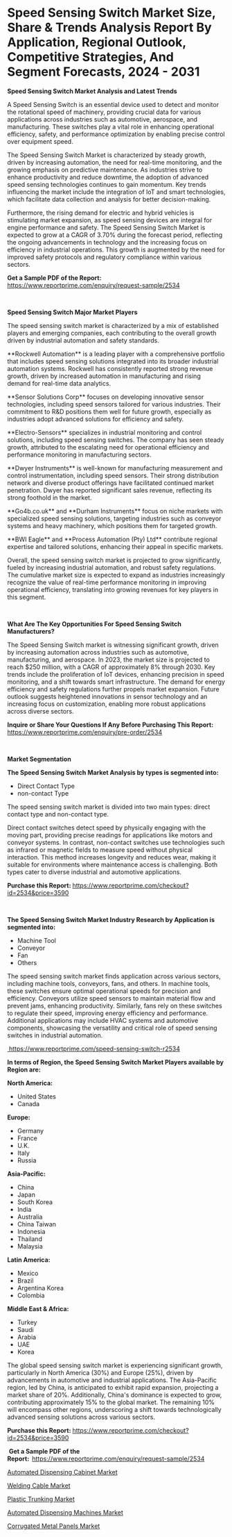 <p><h1>Speed Sensing Switch Market Size, Share & Trends Analysis Report By Application, Regional Outlook, Competitive Strategies, And Segment Forecasts, 2024 - 2031</h1></p><p><strong>Speed Sensing Switch Market Analysis and Latest Trends</strong></p>
<p><p>A Speed Sensing Switch is an essential device used to detect and monitor the rotational speed of machinery, providing crucial data for various applications across industries such as automotive, aerospace, and manufacturing. These switches play a vital role in enhancing operational efficiency, safety, and performance optimization by enabling precise control over equipment speed.</p><p>The Speed Sensing Switch Market is characterized by steady growth, driven by increasing automation, the need for real-time monitoring, and the growing emphasis on predictive maintenance. As industries strive to enhance productivity and reduce downtime, the adoption of advanced speed sensing technologies continues to gain momentum. Key trends influencing the market include the integration of IoT and smart technologies, which facilitate data collection and analysis for better decision-making.</p><p>Furthermore, the rising demand for electric and hybrid vehicles is stimulating market expansion, as speed sensing devices are integral for engine performance and safety. The Speed Sensing Switch Market is expected to grow at a CAGR of 3.70% during the forecast period, reflecting the ongoing advancements in technology and the increasing focus on efficiency in industrial operations. This growth is augmented by the need for improved safety protocols and regulatory compliance within various sectors.</p></p>
<p><strong>Get a Sample PDF of the Report:&nbsp;</strong> <a href="https://www.reportprime.com/enquiry/request-sample/2534?utm_campaign=2015&utm_medium=2&utm_source=Github&utm_content=ia&utm_term=24122024&utm_id=speed-sensing-switch">https://www.reportprime.com/enquiry/request-sample/2534</a></p>
<p>&nbsp;</p>
<p><strong>Speed Sensing Switch Major Market Players</strong></p>
<p><p>The speed sensing switch market is characterized by a mix of established players and emerging companies, each contributing to the overall growth driven by industrial automation and safety standards.</p><p>**Rockwell Automation** is a leading player with a comprehensive portfolio that includes speed sensing solutions integrated into its broader industrial automation systems. Rockwell has consistently reported strong revenue growth, driven by increased automation in manufacturing and rising demand for real-time data analytics. </p><p>**Sensor Solutions Corp** focuses on developing innovative sensor technologies, including speed sensors tailored for various industries. Their commitment to R&D positions them well for future growth, especially as industries adopt advanced solutions for efficiency and safety.</p><p>**Electro-Sensors** specializes in industrial monitoring and control solutions, including speed sensing switches. The company has seen steady growth, attributed to the escalating need for operational efficiency and performance monitoring in manufacturing sectors.</p><p>**Dwyer Instruments** is well-known for manufacturing measurement and control instrumentation, including speed sensors. Their strong distribution network and diverse product offerings have facilitated continued market penetration. Dwyer has reported significant sales revenue, reflecting its strong foothold in the market.</p><p>**Go4b.co.uk** and **Durham Instruments** focus on niche markets with specialized speed sensing solutions, targeting industries such as conveyor systems and heavy machinery, which positions them for targeted growth.</p><p>**BWI Eagle** and **Process Automation (Pty) Ltd** contribute regional expertise and tailored solutions, enhancing their appeal in specific markets.</p><p>Overall, the speed sensing switch market is projected to grow significantly, fueled by increasing industrial automation, and robust safety regulations. The cumulative market size is expected to expand as industries increasingly recognize the value of real-time performance monitoring in improving operational efficiency, translating into growing revenues for key players in this segment.</p></p>
<p>&nbsp;</p>
<p><strong>What Are The Key Opportunities For Speed Sensing Switch Manufacturers?</strong></p>
<p><p>The Speed Sensing Switch market is witnessing significant growth, driven by increasing automation across industries such as automotive, manufacturing, and aerospace. In 2023, the market size is projected to reach $250 million, with a CAGR of approximately 8% through 2030. Key trends include the proliferation of IoT devices, enhancing precision in speed monitoring, and a shift towards smart infrastructure. The demand for energy efficiency and safety regulations further propels market expansion. Future outlook suggests heightened innovations in sensor technology and an increasing focus on customization, enabling more robust applications across diverse sectors.</p></p>
<p><strong>Inquire or Share Your Questions If Any Before Purchasing This Report:</strong> <a href="https://www.reportprime.com/enquiry/pre-order/2534?utm_campaign=2015&utm_medium=2&utm_source=Github&utm_content=ia&utm_term=24122024&utm_id=speed-sensing-switch">https://www.reportprime.com/enquiry/pre-order/2534</a></p>
<p>&nbsp;</p>
<p><strong>Market Segmentation</strong></p>
<p><strong>The Speed Sensing Switch Market Analysis by types is segmented into:</strong></p>
<p><ul><li>Direct Contact Type</li><li>non-contact Type</li></ul></p>
<p><p>The speed sensing switch market is divided into two main types: direct contact type and non-contact type. </p><p>Direct contact switches detect speed by physically engaging with the moving part, providing precise readings for applications like motors and conveyor systems. In contrast, non-contact switches use technologies such as infrared or magnetic fields to measure speed without physical interaction. This method increases longevity and reduces wear, making it suitable for environments where maintenance access is challenging. Both types cater to diverse industrial and automotive applications.</p></p>
<p><strong>Purchase this Report:&nbsp;</strong><a href="https://www.reportprime.com/checkout?id=2534&price=3590&utm_campaign=2015&utm_medium=2&utm_source=Github&utm_content=ia&utm_term=24122024&utm_id=speed-sensing-switch">https://www.reportprime.com/checkout?id=2534&price=3590</a></p>
<p>&nbsp;</p>
<p><strong>The Speed Sensing Switch Market Industry Research by Application is segmented into:</strong></p>
<p><ul><li>Machine Tool</li><li>Conveyor</li><li>Fan</li><li>Others</li></ul></p>
<p><p>The speed sensing switch market finds application across various sectors, including machine tools, conveyors, fans, and others. In machine tools, these switches ensure optimal operational speeds for precision and efficiency. Conveyors utilize speed sensors to maintain material flow and prevent jams, enhancing productivity. Similarly, fans rely on these switches to regulate their speed, improving energy efficiency and performance. Additional applications may include HVAC systems and automotive components, showcasing the versatility and critical role of speed sensing switches in industrial automation.</p></p>
<p><a href="https://www.reportprime.com/speed-sensing-switch-r2534?utm_campaign=2015&utm_medium=2&utm_source=Github&utm_content=ia&utm_term=24122024&utm_id=speed-sensing-switch">&nbsp;https://www.reportprime.com/speed-sensing-switch-r2534</a></p>
<p><strong>In terms of Region, the Speed Sensing Switch Market Players available by Region are:</strong></p>
<p>
    <p> <strong> North America: </strong>
        <ul>
            <li>United States</li>
            <li>Canada</li>
        </ul>
        </p> 
    <p> <strong> Europe: </strong>
        <ul>
            <li>Germany</li>
            <li>France</li>
            <li>U.K.</li>
            <li>Italy</li>
            <li>Russia</li>
        </ul>
        </p> 
    <p> <strong> Asia-Pacific: </strong>
        <ul>
            <li>China</li>
            <li>Japan</li>
            <li>South Korea</li>
            <li>India</li>
            <li>Australia</li>
            <li>China Taiwan</li>
            <li>Indonesia</li>
            <li>Thailand</li>
            <li>Malaysia</li>
        </ul>
        </p> 
    <p> <strong> Latin America: </strong>
        <ul>
            <li>Mexico</li>
            <li>Brazil</li>
            <li>Argentina Korea</li>
            <li>Colombia</li>
        </ul>
        </p> 
    <p> <strong> Middle East & Africa: </strong>
        <ul>
            <li>Turkey</li>
            <li>Saudi</li>
            <li>Arabia</li>
            <li>UAE</li>
            <li>Korea</li>
        </ul>
    </p>
    </p>
<p><p>The global speed sensing switch market is experiencing significant growth, particularly in North America (30%) and Europe (25%), driven by advancements in automotive and industrial applications. The Asia-Pacific region, led by China, is anticipated to exhibit rapid expansion, projecting a market share of 20%. Additionally, China's dominance is expected to grow, contributing approximately 15% to the global market. The remaining 10% will encompass other regions, underscoring a shift towards technologically advanced sensing solutions across various sectors.</p></p>
<p><strong>Purchase this Report: </strong><a href="https://www.reportprime.com/checkout?id=2534&price=3590&utm_campaign=2015&utm_medium=2&utm_source=Github&utm_content=ia&utm_term=24122024&utm_id=speed-sensing-switch">https://www.reportprime.com/checkout?id=2534&price=3590</a></p>
<p>&nbsp;<strong>Get a Sample PDF of the Report:&nbsp;&nbsp;</strong><a href="https://www.reportprime.com/enquiry/request-sample/2534?utm_campaign=2015&utm_medium=2&utm_source=Github&utm_content=ia&utm_term=24122024&utm_id=speed-sensing-switch">https://www.reportprime.com/enquiry/request-sample/2534</a></p>
<p><strong></strong></p>
<p><p><a href="https://www.linkedin.com/pulse/comprehensive-market-analysis-automated-dispensing-tsqic?utm_campaign=2015&utm_medium=2&utm_source=Github&utm_content=ia&utm_term=24122024&utm_id=speed-sensing-switch">Automated Dispensing Cabinet Market</a></p><p><a href="https://www.linkedin.com/pulse/welding-cable-market-deployment-global-opportunities-trends-ziiaf?utm_campaign=2015&utm_medium=2&utm_source=Github&utm_content=ia&utm_term=24122024&utm_id=speed-sensing-switch">Welding Cable Market</a></p><p><a href="https://www.linkedin.com/pulse/plastic-trunking-market-expected-see-significant-competition-dxoof?utm_campaign=2015&utm_medium=2&utm_source=Github&utm_content=ia&utm_term=24122024&utm_id=speed-sensing-switch">Plastic Trunking Market</a></p><p><a href="https://www.linkedin.com/pulse/key-trends-revenue-potential-global-automated-dispensing-znhmc?utm_campaign=2015&utm_medium=2&utm_source=Github&utm_content=ia&utm_term=24122024&utm_id=speed-sensing-switch">Automated Dispensing Machines Market</a></p><p><a href="https://www.linkedin.com/pulse/p-factrackr-ho6he?utm_campaign=2015&utm_medium=2&utm_source=Github&utm_content=ia&utm_term=24122024&utm_id=speed-sensing-switch">Corrugated Metal Panels Market</a></p></p>